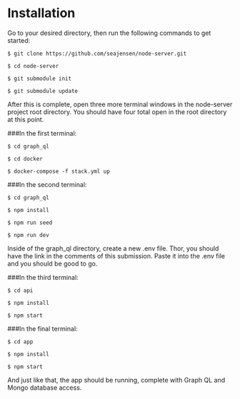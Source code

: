 # Installation

Go to your desired directory, then run the following commands to get started:

`$ git clone https://github.com/seajensen/node-server.git`

`$ cd node-server`

`$ git submodule init`

`$ git submodule update`


After this is complete, open three more terminal windows in the node-server project root directory. You should have four total open in the root directory at this point.

###In the first terminal:

`$ cd graph_ql`

`$ cd docker`

`$ docker-compose -f stack.yml up`


###In the second terminal:

`$ cd graph_ql`

`$ npm install`

`$ npm run seed`

`$ npm run dev`


Inside of the graph_ql directory, create a new .env file. Thor, you should have the link in the comments of this submission. Paste it into the .env file and you should be good to go. 

###In the third terminal:

`$ cd api`

`$ npm install`

`$ npm start`


###In the final terminal:

`$ cd app`

`$ npm install`

`$ npm start`


And just like that, the app should be running, complete with Graph QL and Mongo database access. 

